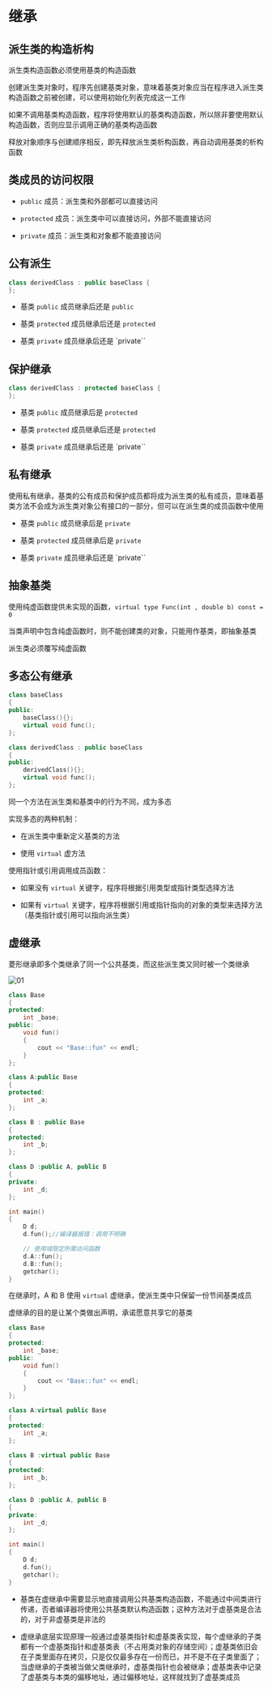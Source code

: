# 继承

## 派生类的构造析构

派生类构造函数必须使用基类的构造函数

创建派生类对象时，程序先创建基类对象，意味着基类对象应当在程序进入派生类构造函数之前被创建，可以使用初始化列表完成这一工作

如果不调用基类构造函数，程序将使用默认的基类构造函数，所以除非要使用默认构造函数，否则应显示调用正确的基类构造函数

释放对象顺序与创建顺序相反，即先释放派生类析构函数，再自动调用基类的析构函数

## 类成员的访问权限

- `public` 成员：派生类和外部都可以直接访问

- `protected` 成员：派生类中可以直接访问，外部不能直接访问

- `private` 成员：派生类和对象都不能直接访问

## 公有派生

```cpp
class derivedClass : public baseClass {
};
```

- 基类 `public` 成员继承后还是 `public`

- 基类 `protected` 成员继承后还是 `protected`

- 基类 `private` 成员继承后还是 `private``

## 保护继承

```cpp
class derivedClass : protected baseClass {
};
```

- 基类 `public` 成员继承后是 `protected`

- 基类 `protected` 成员继承后还是 `protected`

- 基类 `private` 成员继承后还是 `private``

## 私有继承

使用私有继承，基类的公有成员和保护成员都将成为派生类的私有成员，意味着基类方法不会成为派生类对象公有接口的一部分，但可以在派生类的成员函数中使用

- 基类 `public` 成员继承后是 `private`

- 基类 `protected` 成员继承后是 `private`

- 基类 `private` 成员继承后还是 `private``

## 抽象基类

使用纯虚函数提供未实现的函数，`virtual type Func(int , double b) const = 0`

当类声明中包含纯虚函数时，则不能创建类的对象，只能用作基类，即抽象基类

派生类必须覆写纯虚函数

## 多态公有继承

```cpp
class baseClass
{
public:
    baseClass(){};
    virtual void func();
};

class derivedClass : public baseClass
{
public:
    derivedClass(){};
    virtual void func();
};
```

同一个方法在派生类和基类中的行为不同，成为多态

实现多态的两种机制：

- 在派生类中重新定义基类的方法

- 使用 `virtual` 虚方法

使用指针或引用调用成员函数：

- 如果没有 `virtual` 关键字，程序将根据引用类型或指针类型选择方法

- 如果有 `virtual` 关键字，程序将根据引用或指针指向的对象的类型来选择方法（基类指针或引用可以指向派生类）

## 虚继承

菱形继承即多个类继承了同一个公共基类，而这些派生类又同时被一个类继承

![01](继承.assets/01.png)

```cpp
class Base
{
protected:
	int _base;
public:
	void fun()
	{
		cout << "Base::fun" << endl;
	}
};

class A:public Base
{
protected:
	int _a;
};

class B : public Base
{
protected:
	int _b;
};

class D :public A, public B
{
private:
	int _d;
};

int main()
{
	D d;
	d.fun();//编译器报错：调用不明确

    // 使用域限定所需访问函数
    d.A::fun();
	d.B::fun();
	getchar();
}
```

在继承时，A 和 B 使用 `virtual` 虚继承，使派生类中只保留一份节间基类成员

虚继承的目的是让某个类做出声明，承诺愿意共享它的基类

```cpp
class Base
{
protected:
	int _base;
public:
	void fun()
	{
		cout << "Base::fun" << endl;
	}
};

class A:virtual public Base
{
protected:
	int _a;
};

class B :virtual public Base
{
protected:
	int _b;
};

class D :public A, public B
{
private:
	int _d;
};

int main()
{
	D d;
	d.fun();
	getchar();
}
```

- 基类在虚继承中需要显示地直接调用公共基类构造函数，不能通过中间类进行传递，否者编译器将使用公共基类默认构造函数；这种方法对于虚基类是合法的，对于非虚基类是非法的

- 虚继承底层实现原理一般通过虚基类指针和虚基类表实现，每个虚继承的子类都有一个虚基类指针和虚基类表（不占用类对象的存储空间）；虚基类依旧会在子类里面存在拷贝，只是仅仅最多存在一份而已，并不是不在子类里面了；当虚继承的子类被当做父类继承时，虚基类指针也会被继承；虚基类表中记录了虚基类与本类的偏移地址，通过偏移地址，这样就找到了虚基类成员